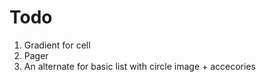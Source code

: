 #  Todo

1. Gradient for cell
2. Pager
3. An alternate for basic list with circle image + accecories


